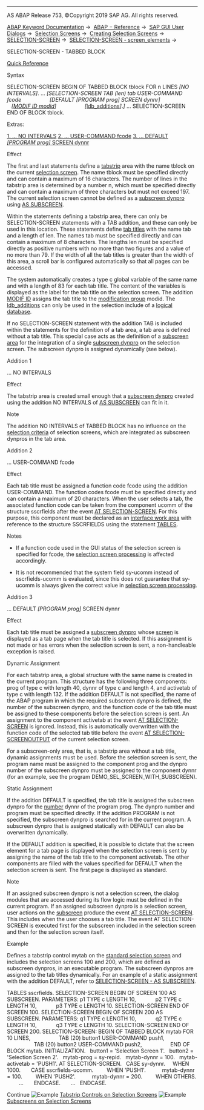   

* * *

AS ABAP Release 753, ©Copyright 2019 SAP AG. All rights reserved.

[ABAP Keyword Documentation](javascript:call_link\('abenabap.htm'\)) →  [ABAP − Reference](javascript:call_link\('abenabap_reference.htm'\)) →  [SAP GUI User Dialogs](javascript:call_link\('abenabap_screens.htm'\)) →  [Selection Screens](javascript:call_link\('abenselection_screen.htm'\)) →  [Creating Selection Screens](javascript:call_link\('abenselection_screen_create.htm'\)) →  [SELECTION-SCREEN](javascript:call_link\('abapselection-screen.htm'\)) →  [SELECTION-SCREEN - screen\_elements](javascript:call_link\('abapselection-screen_layout.htm'\)) → 

SELECTION-SCREEN - TABBED BLOCK

[Quick Reference](javascript:call_link\('abapselection-screen_botb_shortref.htm'\))

Syntax

SELECTION-SCREEN BEGIN OF TABBED BLOCK tblock FOR n LINES *\[*NO INTERVALS*\]*.
...
*\[*SELECTION-SCREEN TAB (len) tab USER-COMMAND fcode
                  *\[*DEFAULT *\[*PROGRAM prog*\]* SCREEN dynnr*\]*
                  *\[*[MODIF ID modid](javascript:call_link\('abapselection-screen_modif_id.htm'\))*\]*
                  *\[*[ldb\_additions](javascript:call_link\('abapselection-screen_ldb_additions.htm'\))*\]*.*\]*
...
SELECTION-SCREEN END OF BLOCK tblock.

Extras:

[1\. ... NO INTERVALS](#!ABAP_ADDITION_1@1@)
[2\. ... USER-COMMAND fcode](#!ABAP_ADDITION_2@2@)
[3\. ... DEFAULT *\[*PROGRAM prog*\]* SCREEN dynnr](#!ABAP_ADDITION_3@3@)

Effect

The first and last statements define a [tabstrip](javascript:call_link\('abentabstrip_control_glosry.htm'\) "Glossary Entry") area with the name tblock on the current [selection screen](javascript:call_link\('abenselection_screen_glosry.htm'\) "Glossary Entry"). The name tblock must be specified directly and can contain a maximum of 16 characters. The number of lines in the tabstrip area is determined by a number n, which must be specified directly and can contain a maximum of three characters but must not exceed 197. The current selection screen cannot be defined as a [subscreen dynpro](javascript:call_link\('abensubscreen_dynpro_glosry.htm'\) "Glossary Entry") using [AS SUBSCREEN](javascript:call_link\('abapselection-screen_subscreen.htm'\)).

Within the statements defining a tabstrip area, there can only be SELECTION-SCREEN statements with a TAB addition, and these can only be used in this location. These statements define [tab titles](javascript:call_link\('abentab_title_glosry.htm'\) "Glossary Entry") with the name tab and a length of len. The names tab must be specified directly and can contain a maximum of 8 characters. The lengths len must be specified directly as positive numbers with no more than two figures and a value of no more than 79. If the width of all the tab titles is greater than the width of this area, a scroll bar is configured automatically so that all pages can be accessed.

The system automatically creates a type c global variable of the same name and with a length of 83 for each tab title. The content of the variables is displayed as the label for the tab title on the selection screen. The addition [MODIF ID](javascript:call_link\('abapselection-screen_modif_id.htm'\)) assigns the tab title to the [modification group](javascript:call_link\('abenmodification_group_glosry.htm'\) "Glossary Entry") modid. The [ldb\_additions](javascript:call_link\('abapselection-screen_ldb_additions.htm'\)) can only be used in the selection include of a [logical database](javascript:call_link\('abenlogical_data_base_glosry.htm'\) "Glossary Entry").

If no SELECTION-SCREEN statement with the addition TAB is included within the statements for the definition of a tab area, a tab area is defined without a tab title. This special case acts as the definition of a [subscreen area](javascript:call_link\('abensubscreen_arrea_glosry.htm'\) "Glossary Entry") for the integration of a single [subscreen dynpro](javascript:call_link\('abensubscreen_dynpro_glosry.htm'\) "Glossary Entry") on the selection screen. The subscreen dynpro is assigned dynamically (see below).

Addition 1

... NO INTERVALS

Effect

The tabstrip area is created small enough that a [subscreen dynpro](javascript:call_link\('abensubscreen_dynpro_glosry.htm'\) "Glossary Entry") created using the addition NO INTERVALS of [AS SUBSCREEN](javascript:call_link\('abapselection-screen_subscreen.htm'\)) can fit in it.

Note

The addition NO INTERVALS of TABBED BLOCK has no influence on the [selection criteria](javascript:call_link\('abenselection_criterion_glosry.htm'\) "Glossary Entry") of selection screens, which are integrated as subscreen dynpros in the tab area.

Addition 2

... USER-COMMAND fcode

Effect

Each tab title must be assigned a function code fcode using the addition USER-COMMAND. The function codes fcode must be specified directly and can contain a maximum of 20 characters. When the user selects a tab, the associated function code can be taken from the component ucomm of the structure sscrfields after the event [AT SELECTION-SCREEN](javascript:call_link\('abapat_selection-screen.htm'\)). For this purpose, this component must be declared as an [interface work area](javascript:call_link\('abeninterface_work_area_glosry.htm'\) "Glossary Entry") with reference to the structure SSCRFIELDS using the statement [TABLES](javascript:call_link\('abaptables.htm'\)).

Notes

-   If a function code used in the GUI status of the selection screen is specified for fcode, the [selection screen processing](javascript:call_link\('abenselection_screen_events.htm'\)) is affected accordingly.
    
-   It is not recommended that the system field sy-ucomm instead of sscrfields-ucomm is evaluated, since this does not guarantee that sy-ucomm is always given the correct value in [selection screen processing](javascript:call_link\('abenselscreen_processing_glosry.htm'\) "Glossary Entry").
    

Addition 3

... DEFAULT *\[*PROGRAM prog*\]* SCREEN dynnr

Effect

Each tab title must be assigned a [subscreen dynpro](javascript:call_link\('abensubscreen_dynpro_glosry.htm'\) "Glossary Entry") whose [screen](javascript:call_link\('abenscreen_glosry.htm'\) "Glossary Entry") is displayed as a tab page when the tab title is selected. If this assignment is not made or has errors when the selection screen is sent, a non-handleable exception is raised.

Dynamic Assignment

For each tabstrip area, a global structure with the same name is created in the current program. This structure has the following three components: prog of type c with length 40, dynnr of type c and length 4, and activetab of type c with length 132. If the addition DEFAULT is not specified, the name of the ABAP program in which the required subscreen dynpro is defined, the number of the subscreen dynpro, and the function code of the tab title must be assigned to these components before the selection screen is sent. An assignment to the component activetab at the event [AT SELECTION-SCREEN](javascript:call_link\('abapat_selection-screen.htm'\)) is ignored. Instead, this is automatically overwritten with the function code of the selected tab title before the event [AT SELECTION-SCREENOUTPUT](javascript:call_link\('abapat_selection-screen_events.htm'\)) of the current selection screen.

For a subscreen-only area, that is, a tabstrip area without a tab title, dynamic assignments must be used. Before the selection screen is sent, the program name must be assigned to the component prog and the dynpro number of the subscreen dynpro must be assigned to the component dynnr (for an example, see the program DEMO\_SEL\_SCREEN\_WITH\_SUBSCREEN).

Static Assignment

If the addition DEFAULT is specified, the tab title is assigned the subscreen dynpro for the [number](javascript:call_link\('abendynpro_number_glosry.htm'\) "Glossary Entry") dynnr of the program prog. The dynpro number and program must be specified directly. If the addition PROGRAM is not specified, the subscreen dynpro is searched for in the current program. A subscreen dynpro that is assigned statically with DEFAULT can also be overwritten dynamically.

If the DEFAULT addition is specified, it is possible to dictate that the screen element for a tab page is displayed when the selection screen is sent by assigning the name of the tab title to the component activetab. The other components are filled with the values specified for DEFAULT when the selection screen is sent. The first page is displayed as standard.

Note

If an assigned subscreen dynpro is not a selection screen, the dialog modules that are accessed during its flow logic must be defined in the current program. If an assigned subscreen dynpro is a selection screen, user actions on the [subscreen](javascript:call_link\('abensubscreen_glosry.htm'\) "Glossary Entry") produce the event [AT SELECTION-SCREEN](javascript:call_link\('abapat_selection-screen.htm'\)). This includes when the user chooses a tab title. The event AT SELECTION-SCREEN is executed first for the subscreen included in the selection screen and then for the selection screen itself.

Example

Defines a tabstrip control mytab on the [standard selection screen](javascript:call_link\('abenstandard_selscreen_glosry.htm'\) "Glossary Entry") and includes the selection screens 100 and 200, which are defined as subscreen dynpros, in an executable program. The subscreen dynpros are assigned to the tab titles dynamically. For an example of a static assignment with the addition DEFAULT, refer to [SELECTION-SCREEN - AS SUBSCREEN](javascript:call_link\('abapselection-screen_subscreen.htm'\)).

TABLES sscrfields.
SELECTION-SCREEN BEGIN OF SCREEN 100 AS SUBSCREEN.
PARAMETERS: p1 TYPE c LENGTH 10,
            p2 TYPE c LENGTH 10,
            p3 TYPE c LENGTH 10.
SELECTION-SCREEN END OF SCREEN 100.
SELECTION-SCREEN BEGIN OF SCREEN 200 AS SUBSCREEN.
PARAMETERS: q1 TYPE c LENGTH 10,
            q2 TYPE c LENGTH 10,
            q3 TYPE c LENGTH 10.
SELECTION-SCREEN END OF SCREEN 200.
SELECTION-SCREEN: BEGIN OF TABBED BLOCK mytab FOR 10 LINES,
                  TAB (20) button1 USER-COMMAND push1,
                  TAB (20) button2 USER-COMMAND push2,
                  END OF BLOCK mytab.
INITIALIZATION.
  button1 = 'Selection Screen 1'.
  button2 = 'Selection Screen 2'.
  mytab-prog = sy-repid.
  mytab-dynnr = 100.
  mytab-activetab = 'PUSH1'.
AT SELECTION-SCREEN.
  CASE sy-dynnr.
    WHEN 1000.
      CASE sscrfields-ucomm.
        WHEN 'PUSH1'.
          mytab-dynnr = 100.
        WHEN 'PUSH2'.
          mytab-dynnr = 200.
        WHEN OTHERS.
        ...
      ENDCASE.
      ...
  ENDCASE.

Continue
![Example](exa.gif "Example") [Tabstrip Controls on Selection Screens](javascript:call_link\('abensel_screen_with_tabstrip_abexa.htm'\))
![Example](exa.gif "Example") [Subscreens on Selection Screens](javascript:call_link\('abensel_screen_with_subscr_abexa.htm'\))